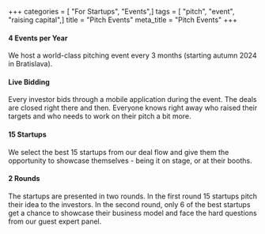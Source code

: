 +++
categories = [ "For Startups", "Events",]
tags = [ "pitch", "event", "raising capital",]
title = "Pitch Events"
meta_title = "Pitch Events"
+++

#### 4 Events per Year

We host a world-class pitching event every 3 months (starting autumn 2024 in Bratislava).


#### Live Bidding

Every investor bids through a mobile application during the event. The deals are closed right there and then. Everyone knows right away who raised their targets and who needs to work on their pitch a bit more.


#### 15 Startups

We select the best 15 startups from our deal flow and give them the opportunity to showcase themselves - being it on stage, or at their booths.


#### 2 Rounds

The startups are presented in two rounds. In the first round 15 startups pitch their idea to the investors. In the second round, only 6 of the best startups get a chance to showcase their business model and face the hard questions from our guest expert panel.